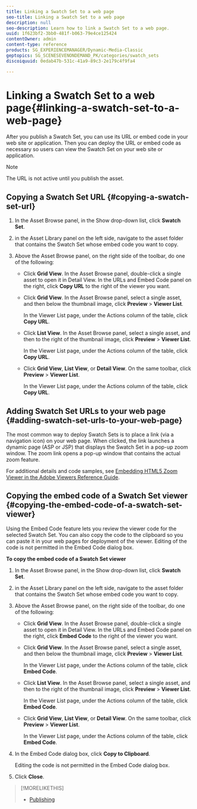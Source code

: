 ```yaml
---
title: Linking a Swatch Set to a web page
seo-title: Linking a Swatch Set to a web page
description: null
seo-description: Learn how to link a Swatch Set to a web page.
uuid: 1f623bf2-3bb0-481f-b063-79e4ce125424
contentOwner: admin
content-type: reference
products: SG_EXPERIENCEMANAGER/Dynamic-Media-Classic
geptopics: SG_SCENESEVENONDEMAND_PK/categories/swatch_sets
discoiquuid: 0edab47b-531c-41a9-89c3-2e179c4f9fa4

---
```


# Linking a Swatch Set to a web page{#linking-a-swatch-set-to-a-web-page}

After you publish a Swatch Set, you can use its URL or embed code in your web site or application. Then you can deploy the URL or embed code as necessary so users can view the Swatch Set on your web site or application.

>[!NOTE]
>
>The URL is not active until you publish the asset.

## Copying a Swatch Set URL {#copying-a-swatch-set-url}

1. In the Asset Browse panel, in the Show drop-down list, click **Swatch Set**.
1. in the Asset Library panel on the left side, navigate to the asset folder that contains the Swatch Set whose embed code you want to copy.
1. Above the Asset Browse panel, on the right side of the toolbar, do one of the following:

    * Click **Grid View**. In the Asset Browse panel, double-click a single asset to open it in Detail View. In the URLs and Embed Code panel on the right, click **Copy URL** to the right of the viewer you want.
    * Click **Grid View**. In the Asset Browse panel, select a single asset, and then below the thumbnail image, click **Preview** &gt; **Viewer List**.

      In the Viewer List page, under the Actions column of the table, click **Copy URL**.
    
    * Click **List View**. In the Asset Browse panel, select a single asset, and then to the right of the thumbnail image, click **Preview** &gt; **Viewer List**.

      In the Viewer List page, under the Actions column of the table, click **Copy URL**.
    
    * Click **Grid View**, **List View**, or **Detail View**. On the same toolbar, click **Preview** &gt; **Viewer List**.

      In the Viewer List page, under the Actions column of the table, click **Copy URL**.

## Adding Swatch Set URLs to your web page {#adding-swatch-set-urls-to-your-web-page}

The most common way to deploy Swatch Sets is to place a link (via a navigation icon) on your web page. When clicked, the link launches a dynamic page (ASP or JSP) that displays the Swatch Set in a pop-up zoom window. The zoom link opens a pop-up window that contains the actual zoom feature.

For additional details and code samples, see [Embedding HTML5 Zoom Viewer in the Adobe Viewers Reference Guide](https://docs.adobe.com/content/help/en/dynamic-media-developer-resources/library/viewers-aem-assets-dmc/zoom/c-html5-20-zoom-viewer-about.html).

## Copying the embed code of a Swatch Set viewer {#copying-the-embed-code-of-a-swatch-set-viewer}

Using the Embed Code feature lets you review the viewer code for the selected Swatch Set. You can also copy the code to the clipboard so you can paste it in your web pages for deployment of the viewer. Editing of the code is not permitted in the Embed Code dialog box.

**To copy the embed code of a Swatch Set viewer**

1. In the Asset Browse panel, in the Show drop-down list, click **Swatch Set**.
1. in the Asset Library panel on the left side, navigate to the asset folder that contains the Swatch Set whose embed code you want to copy.
1. Above the Asset Browse panel, on the right side of the toolbar, do one of the following:

    * Click **Grid View**. In the Asset Browse panel, double-click a single asset to open it in Detail View. In the URLs and Embed Code panel on the right, click **Embed Code** to the right of the viewer you want.
    * Click **Grid View**. In the Asset Browse panel, select a single asset, and then below the thumbnail image, click **Preview** &gt; **Viewer List**.

      In the Viewer List page, under the Actions column of the table, click **Embed Code**.
    
    * Click **List View**. In the Asset Browse panel, select a single asset, and then to the right of the thumbnail image, click **Preview** &gt; **Viewer List**.

      In the Viewer List page, under the Actions column of the table, click **Embed Code**.
    
    * Click **Grid View**, **List View**, or **Detail View**. On the same toolbar, click **Preview** &gt; **Viewer List**.

      In the Viewer List page, under the Actions column of the table, click **Embed Code**.

1. In the Embed Code dialog box, click **Copy to Clipboard**.

   Editing the code is not permitted in the Embed Code dialog box.

1. Click **Close**.

>[!MORELIKETHIS]
>
>* [Publishing](publishing-files.md#publishing_files)
